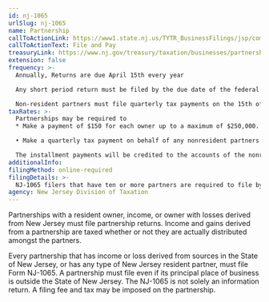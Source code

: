 ```yaml
---
id: nj-1065
urlSlug: nj-1065
name: Partnership
callToActionLink: https://www1.state.nj.us/TYTR_BusinessFilings/jsp/common/Login.jsp?taxcode=43
callToActionText: File and Pay
treasuryLink: https://www.nj.gov/treasury/taxation/businesses/partnerships/index.shtml
extension: false
frequency: >-
  Annually, Returns are due April 15th every year

  Any short period return must be filed by the due date of the federal Form 1065. The partnership should use the most current form available from the Division of Taxation.

  Non-resident partners must file quarterly tax payments on the 15th of the 4th, 6th and 9th month of the tax year.
taxRates: >-
  Partnerships may be required to
  * Make a payment of $150 for each owner up to a maximum of $250,000. The State also requires a 50% installment payment, unless it is the partnership’s final year of operation;

  • Make a quarterly tax payment on behalf of any nonresident partners equal to 25% of the tax due

  The installment payments will be credited to the accounts of the nonresident partners in proportion to their share of ownership.
additionalInfo:
filingMethod: online-required
filingDetails: >-
  NJ-1065 filers that have ten or more partners are required to file by electronic means. For partnerships with 50 partners or less, we provide a free online partnership filing application
agency: New Jersey Division of Taxation
---
```


Partnerships with a resident owner, income, or owner with losses derived from New Jersey must file partnership returns. Income and gains derived from a partnership are taxed whether or not they are actually distributed amongst the partners.

Every partnership that has income or loss derived from sources in the State of New Jersey, or has any type of New Jersey resident partner, must file Form NJ-1065. A partnership must file even if its principal place of business is outside the State of New Jersey. The NJ-1065 is not solely an information return. A filing fee and tax may be imposed on the partnership.
